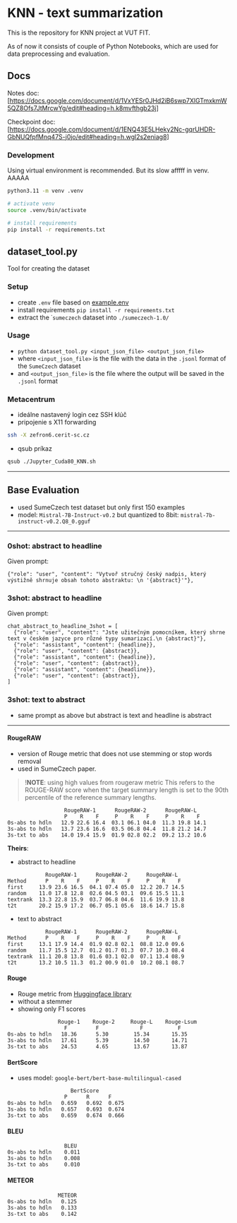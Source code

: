 # KNN - text summarization 

This is the repository for KNN project at VUT FIT. 

As of now it consists of couple of Python Notebooks, which are used for data preprocessing and evaluation.


## Docs

Notes doc:
[https://docs.google.com/document/d/1VxYESr0JHd2iB6swp7XlGTmxkmW5QZ8Ofs7JtMrcwYg/edit#heading=h.k8mvfthgb23j]

Checkpoint doc:
[https://docs.google.com/document/d/1ENQ43E5LHeky2Nc-gqrUHDR-GbNUQfpfMnq47S-j0jo/edit#heading=h.wgl2s2eniag8]


### Development

Using virtual environment is recommended. But its slow afffff in venv. AAAAA

```bash
python3.11 -m venv .venv

# activate venv
source .venv/bin/activate

# install requirements
pip install -r requirements.txt
```

## dataset_tool.py
Tool for creating the dataset 

### Setup
- create `.env` file based on [example.env](example.env)
- install requirements `pip install -r requirements.txt`
- extract the ˙`sumeczech` dataset into `./sumeczech-1.0/`


### Usage
- `python dataset_tool.py <input_json_file> <output_json_file>` 
- where `<input_json_file>` is the file with the data in the `.jsonl` format of the `SumeCzech` dataset
- and `<output_json_file>` is the file where the output will be saved in the `.jsonl` format



### Metacentrum

- ideálne nastavený login cez SSH klúč
- pripojenie s X11 forwarding
```bash
ssh -X zefron6.cerit-sc.cz
```

- qsub príkaz
```bash
qsub ./Jupyter_Cuda80_KNN.sh
```

---

## Base Evaluation
- used SumeCzech test dataset but only first 150 examples
- model: `Mistral-7B-Instruct-v0.2` but quantized to 8bit: `mistral-7b-instruct-v0.2.Q8_0.gguf`

--- 
### 0shot: abstract to headline

Given prompt: 
```
{"role": "user", "content": "Vytvoř stručný český nadpis, který výstižně shrnuje obsah tohoto abstraktu: \n '{abstract}'"},
```

### 3shot: abstract to headline

Given prompt: 
```
chat_abstract_to_headline_3shot = [
  {"role": "user", "content": "Jste užitečným pomocníkem, který shrne text v českém jazyce pro různé typy sumarizací.\n {abstract}"},
  {"role": "assistant", "content": {headline}},
  {"role": "user", "content": {abstract}},
  {"role": "assistant", "content": {headline}},
  {"role": "user", "content": {abstract}},
  {"role": "assistant", "content": {headline}},
  {"role": "user", "content": {abstract}},
]
```

### 3shot: text to abstract
- same prompt as above but abstract is text and headline is abstract

---

#### **RougeRAW**
- version of Rouge metric that does not use stemming or stop words removal
- used in SumeCzech paper.

>!**NOTE**: using high values from rougeraw metric 
This refers to the ROUGE-RAW score when the target summary length is set to the 90th percentile of the reference summary lengths. 

```
                  RougeRAW-1      RougeRAW-2      RougeRAW-L
                  P    R    F     P    R    F     P    R    F
0s-abs to hdln   12.9 22.6 16.4  03.1 06.1 04.0  11.3 19.8 14.1
3s-abs to hdln   13.7 23.6 16.6  03.5 06.8 04.4  11.8 21.2 14.7
3s-txt to abs    14.0 19.4 15.9  01.9 02.8 02.2  09.2 13.2 10.6
```

**Theirs**: <br> 
- abstract to headline

```
            RougeRAW-1      RougeRAW-2      RougeRAW-L
Method      P    R    F     P    R    F     P    R    F
first     13.9 23.6 16.5  04.1 07.4 05.0  12.2 20.7 14.5
random    11.0 17.8 12.8  02.6 04.5 03.1  09.6 15.5 11.1
textrank  13.3 22.8 15.9  03.7 06.8 04.6  11.6 19.9 13.8
t2t       20.2 15.9 17.2  06.7 05.1 05.6  18.6 14.7 15.8
```

- text to abstract
```
            RougeRAW-1      RougeRAW-2      RougeRAW-L
Method      P    R    F     P    R    F     P    R    F
first     13.1 17.9 14.4  01.9 02.8 02.1  08.8 12.0 09.6
random    11.7 15.5 12.7  01.2 01.7 01.3  07.7 10.3 08.4
textrank  11.1 20.8 13.8  01.6 03.1 02.0  07.1 13.4 08.9
t2t       13.2 10.5 11.3  01.2 00.9 01.0  10.2 08.1 08.7
```



#### **Rouge**
- Rouge metric from [Huggingface library](https://huggingface.co/spaces/evaluate-metric/rouge)
- without a stemmer
- showing only F1 scores


```
                Rouge-1    Rouge-2     Rouge-L    Rouge-Lsum
                  F         F             F           F
0s-abs to hdln   18.36      5.30        15.34       15.35
3s-abs to hdln   17.61      5.39        14.50       14.71
3s-txt to abs    24.53      4.65        13.67       13.87
```

#### **BertScore**
- uses model: `google-bert/bert-base-multilingual-cased` 

```
                    BertScore
                  P      R      F
0s-abs to hdln   0.659   0.692  0.675
3s-abs to hdln   0.657   0.693  0.674
3s-txt to abs    0.659   0.674  0.666
```

#### **BLEU**

```
                  BLEU 
0s-abs to hdln    0.011
3s-abs to hdln    0.008
3s-txt to abs     0.010
```

#### **METEOR**

```
                METEOR
0s-abs to hdln   0.125
3s-abs to hdln   0.133
3s-txt to abs    0.142
```

